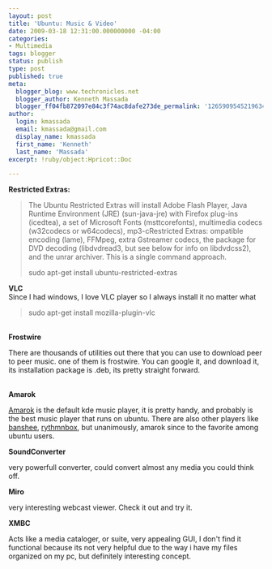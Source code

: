 ```yaml
---
layout: post
title: 'Ubuntu: Music & Video'
date: 2009-03-18 12:31:00.000000000 -04:00
categories:
- Multimedia
tags: blogger
status: publish
type: post
published: true
meta:
  blogger_blog: www.techronicles.net
  blogger_author: Kenneth Massada
  blogger_ff04fb872097e84c3f74ac8dafe273de_permalink: '1265909545219634800'
author:
  login: kmassada
  email: kmassada@gmail.com
  display_name: kmassada
  first_name: 'Kenneth'
  last_name: 'Massada'
excerpt: !ruby/object:Hpricot::Doc

---
```

<p><strong>Restricted Extras: </strong><br />
<blockquote>The Ubuntu Restricted Extras will install Adobe Flash Player, Java Runtime Environment (JRE) (sun-java-jre) with Firefox plug-ins (icedtea), a set of Microsoft Fonts (msttcorefonts), multimedia codecs (w32codecs or w64codecs), mp3-cRestricted Extras: ompatible encoding (lame), FFMpeg, extra Gstreamer codecs, the package for DVD decoding (libdvdread3, but see below for info on libdvdcss2), and the unrar archiver. This is a single command approach.</p>
<p>sudo apt-get install ubuntu-restricted-extras</p></blockquote>
<p><strong>VLC</strong><br />Since I had windows, I love VLC player so I always install it no matter what<br />
<blockquote>sudo apt-get install mozilla-plugin-vlc</p></blockquote>
<p><strong><br />Frostwire</strong></p>
<p>There are thousands of utilities out there that you can use to download peer to peer music. one of them is frostwire. You can google it, and download it, its installation package is .deb, its pretty straight forward.</p>
<p><strong><br />Amarok</strong></p>
<p><a href="http://amarok.kde.org/">Amarok</a> is the default kde music player, it is pretty handy, and probably is the best music player that runs on ubuntu. There are also other players like <a href="http://banshee-project.org/">banshee</a>, <a href="http://projects.gnome.org/rhythmbox/">rythmnbox</a>, but unanimously, amarok since to the favorite among ubuntu users.</p>
<p><strong>SoundConverter</strong></p>
<p>very powerfull converter, could convert almost any media you could think off.</p>
<p><strong>Miro</strong></p>
<p>very interesting webcast viewer. Check it out and try it.</p>
<p><strong>XMBC</strong></p>
<p>Acts like a media cataloger, or suite, very appealing GUI, I don't find it functional because its not very helpful due to the way i have my files organized on my pc, but definitely interesting concept.</p>
